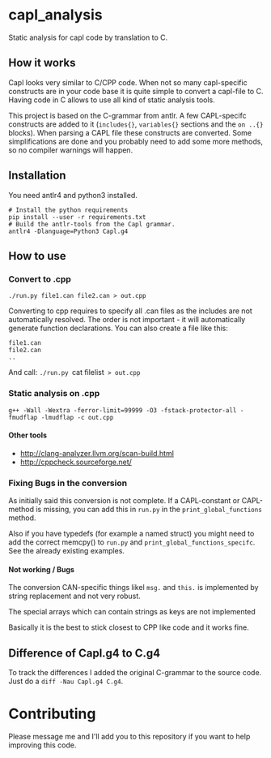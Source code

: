 # capl_analysis
Static analysis for capl code by translation to C.

## How it works
Capl looks very similar to C/CPP code. When not so many capl-specific constructs are in your code base it is quite simple to convert a
capl-file to C.
Having code in C allows to use all kind of static analysis tools.

This project is based on the C-grammar from antlr. A few CAPL-specifc constructs are added to it (`includes{}`, `variables{}` sections and the `on ..{}` blocks). When parsing a CAPL file these constructs are converted.
Some simplifications are done and you probably need to add some more methods, so no compiler warnings will happen.

## Installation
You need antlr4 and python3 installed.

```
# Install the python requirements
pip install --user -r requirements.txt
# Build the antlr-tools from the Capl grammar.
antlr4 -Dlanguage=Python3 Capl.g4
```

## How to use

### Convert to .cpp
```
./run.py file1.can file2.can > out.cpp
```

Converting to cpp requires to specify all .can files as the includes are not automatically resolved. The order is not important - it will
automatically generate function declarations. You can
also create a file like this:
```
file1.can
file2.can
..
```
And call: `./run.py `cat filelist` > out.cpp`

### Static analysis on .cpp

```
g++ -Wall -Wextra -ferror-limit=99999 -O3 -fstack-protector-all -fmudflap -lmudflap -c out.cpp
```

#### Other tools

* http://clang-analyzer.llvm.org/scan-build.html
* http://cppcheck.sourceforge.net/

### Fixing Bugs in the conversion

As initially said this conversion is not complete. If a CAPL-constant or CAPL-method is missing, you can add this in `run.py` in the
`print_global_functions` method.

Also if you have typedefs (for example a named struct) you might need to add the correct memcpy() to `run.py` and
`print_global_functions_specifc`. See the already existing examples.

#### Not working / Bugs

The conversion CAN-specific things likel `msg.` and `this.` is implemented by string replacement and not very robust. 

The special arrays which can contain strings as keys are not implemented

Basically it is the best to stick closest to CPP like code and it works fine.

## Difference of Capl.g4 to C.g4

To track the differences I added the original C-grammar to the source code. Just do a `diff -Nau Capl.g4 C.g4`.

# Contributing

Please message me and I'll add you to this repository if you want to help improving this code.
